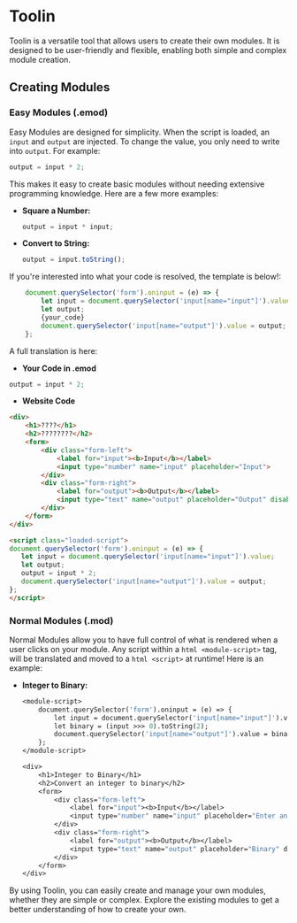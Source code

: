 # Toolin

Toolin is a versatile tool that allows users to create their own modules. It is designed to be user-friendly and flexible, enabling both simple and complex module creation.

## Creating Modules

### Easy Modules (.emod)

Easy Modules are designed for simplicity. When the script is loaded, an `input` and `output` are injected. To change the value, you only need to write into `output`. For example:

```javascript
output = input * 2;
```

This makes it easy to create basic modules without needing extensive programming knowledge. Here are a few more examples:

- **Square a Number:**
  ```javascript
  output = input * input;
  ```

- **Convert to String:**
  ```javascript
  output = input.toString();
  ```

If you're interested into what your code is resolved, the template is below!:
```javascript
    document.querySelector('form').oninput = (e) => {
        let input = document.querySelector('input[name="input"]').value;
        let output;
        {your_code}
        document.querySelector('input[name="output"]').value = output;
    };
```

A full translation is here:
- **Your Code in .emod**
```javascript
output = input * 2;
```

- **Website Code**
```html
<div>
    <h1>????</h1>
    <h2>????????</h2>
    <form>
        <div class="form-left">
            <label for="input"><b>Input</b></label>
            <input type="number" name="input" placeholder="Input">
        </div>
        <div class="form-right">
            <label for="output"><b>Output</b></label>
            <input type="text" name="output" placeholder="Output" disabled="">
        </div>
    </form>
</div>

<script class="loaded-script">
document.querySelector('form').oninput = (e) => {
   let input = document.querySelector('input[name="input"]').value;
   let output;
   output = input * 2;
   document.querySelector('input[name="output"]').value = output;
};
</script>
```

### Normal Modules (.mod)

Normal Modules allow you to have full control of what is rendered when a user clicks on your module. Any script within a ```html <module-script>``` tag, will be translated and moved to a ```html <script>``` at runtime! Here is an example:

- **Integer to Binary:**
  ```mod
  <module-script>
      document.querySelector('form').oninput = (e) => {
          let input = document.querySelector('input[name="input"]').value;
          let binary = (input >>> 0).toString(2);
          document.querySelector('input[name="output"]').value = binary;
      };
  </module-script>

  <div>
      <h1>Integer to Binary</h1>
      <h2>Convert an integer to binary</h2>
      <form>
          <div class="form-left">
              <label for="input"><b>Input</b></label>
              <input type="number" name="input" placeholder="Enter an integer" />
          </div>
          <div class="form-right">
              <label for="output"><b>Output</b></label>
              <input type="text" name="output" placeholder="Binary" disabled />
          </div>
      </form>
  </div>
  ```

By using Toolin, you can easily create and manage your own modules, whether they are simple or complex. Explore the existing modules to get a better understanding of how to create your own.
